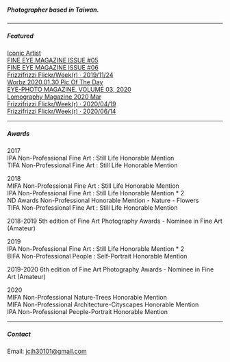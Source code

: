 ##### Photographer based in Taiwan.
---
##### Featured
[Iconic Artist](https://iconicartist.eu/y-portfolio/yao-wen-lee)  
[FINE EYE MAGAZINE ISSUE #05](https://fineeyemagazine.weebly.com/issues/issue-05-2018?fbclid=IwAR0A5iXewOyjCGxUEMDFNizK3zpwIE_XON50qqVW5KN5PlFedTzmQXjoaMU)  
[FINE EYE MAGAZINE ISSUE #06](https://fineeyemagazine.weebly.com/issues/issue-06-2018?fbclid=IwAR2rXsQCqXmQC0qyr6IjVcHeJqPFaQqgpnyUoU37MDX4bThT2NyTCbpCR5M)  
[Frizzifrizzi Flickr/Week(r) · 2019/11/24](https://www.frizzifrizzi.it/2019/11/24/flickr-weekr-una-storia-di-fantascienza-in-bianco-e-nero/?fbclid=IwAR1K3pf0G3drm4JsxDUveTETHVmk-pa8Bdd9XdBRQTDTXe6TMUV0VRTNlH0)  
[Worbz 2020.01.30 Pic Of The Day](https://worbz.com/yaowenlee/)  
[EYE-PHOTO MAGAZINE, VOLUME 03, 2020](https://eye-photomagazine.weebly.com/eye-photo-magazine/eye-photo-magazine-volume-03-2020?fbclid=IwAR2dmUkSqTMAnZTGJ2IbC-nonEdzJsMomGFVVTBiaRQ-hBaDoUXaYAPgDP0)  
[Lomography Magazine 2020 Mar](https://www.lomography.tw/magazine/344124-top-community-film-photography-mar-2020-tw)  
[Frizzifrizzi Flickr/Week(r) · 2020/04/19](https://www.frizzifrizzi.it/2020/04/19/flickr-weekr-xxii-antologia-di-fotografia-erotica/?fbclid=IwAR1xbhUUZKYCPpGTfikqMQq5-I0rwxzGtRW6IIbrxqD33rM2TLYtQwaCJuc)  
[Frizzifrizzi Flickr/Week(r) · 2020/06/14 ](https://www.frizzifrizzi.it/2020/06/14/flickr-weekr-un-blues-in-bianco-e-nero/)  

---  
##### Awards
2017  
IPA Non-Professional Fine Art : Still Life Honorable Mention  
TIFA Non-Professional Fine Art : Still Life Honorable Mention  
  
2018  
MIFA Non-Professional Fine Art : Still Life Honorable Mention  
IPA Non-Professional Fine Art : Still Life Honorable Mention * 2  
ND Awards Non-Professional Honorable Mention - Nature - Flowers  
TIFA Non-Professional Fine Art : Still Life Honorable Mention  
  
2018-2019 5th edition of Fine Art Photography Awards - Nominee in Fine Art (Amateur)  
  
2019  
IPA Non-Professional Fine Art : Still Life Honorable Mention * 2  
BIFA Non-Professional People : Self-Portrait Honorable Mention  
  
2019-2020 6th edition of Fine Art Photography Awards - Nominee in Fine Art (Amateur)  
  
2020  
MIFA Non-Professional Nature-Trees Honorable Mention  
MIFA Non-Professional Architecture-Cityscapes Honorable Mention  
IPA Non-Professional People-Portrait Honorable Mention  
  
---
##### Contact
Email: jcjh30101@gmail.com